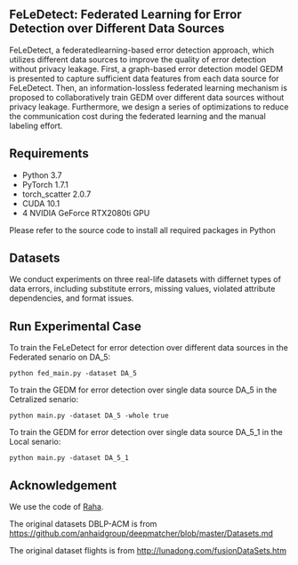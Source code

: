 ## FeLeDetect: Federated Learning for Error Detection over Different Data Sources

FeLeDetect, a federatedlearning-based error detection approach, which utilizes different data sources to improve the quality of error detection without privacy leakage. First, a graph-based error detection model GEDM is presented to capture sufficient data features from each data source for FeLeDetect. Then, an information-lossless federated learning mechanism is proposed to collaboratively train GEDM over different data sources without privacy leakage. Furthermore, we design a series of optimizations to reduce the communication cost during
the federated learning and the manual labeling effort. 

## Requirements

* Python 3.7
* PyTorch 1.7.1
* torch_scatter 2.0.7
* CUDA 10.1
* 4 NVIDIA GeForce RTX2080ti GPU

Please refer to the source code to install all required packages in Python

## Datasets

We conduct experiments on three real-life datasets with differnet types of data errors, including substitute errors, missing values, violated attribute
dependencies, and format issues. 

## Run Experimental Case

To train the FeLeDetect for error detection over different data sources in the Federated senario on DA_5:
```
python fed_main.py -dataset DA_5
```

To train the GEDM for error detection over single data source DA_5 in the Cetralized senario:
```
python main.py -dataset DA_5 -whole true
```

To train the GEDM for error detection over single data source DA_5_1 in the Local senario:
```
python main.py -dataset DA_5_1
```


## Acknowledgement

We use the code of [Raha](https://github.com/BigDaMa/raha).

The original datasets DBLP-ACM is from https://github.com/anhaidgroup/deepmatcher/blob/master/Datasets.md

The original dataset flights is from http://lunadong.com/fusionDataSets.htm
